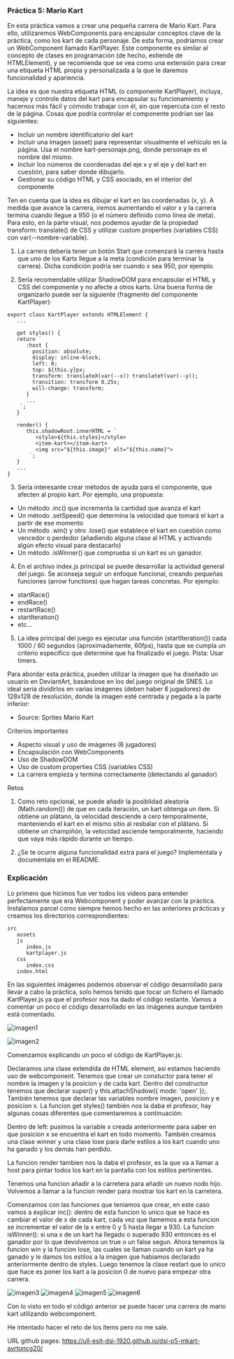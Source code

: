 ### Práctica 5: Mario Kart


En esta práctica vamos a crear una pequeña carrera de Mario Kart. Para ello, utilizaremos WebComponents para encapsular conceptos clave de la práctica, como los kart de cada personaje. De esta forma, podríamos crear un WebComponent llamado KartPlayer. Este componente es similar al concepto de clases en programación (de hecho, extiende de HTMLElement), y se recomienda que se vea como una extensión para crear una etiqueta HTML propia y personalizada a la que le daremos funcionalidad y apariencia.

La idea es que nuestra etiqueta HTML <kart-player> (o componente KartPlayer), incluya, maneje y controle datos del kart para encapsular su funcionamiento y hacernos más fácil y cómodo trabajar con él, sin que repercuta con el resto de la página. Cosas que podría controlar el componente podrían ser las siguientes:

- Incluir un nombre identificatorio del kart
- Incluir una imagen (asset) para representar visualmente el vehículo en la página. Usa el nombre kart-personaje.png, donde personaje es el nombre del mismo.
- Incluir los números de coordenadas del eje x y el eje y del kart en cuestión, para saber donde dibujarlo.
- Gestionar su código HTML y CSS asociado, en el interior del componente

Ten en cuenta que la idea es dibujar el kart en las coordenadas (x, y). A medida que avance la carrera, iremos aumentando el valor x y la carrera termina cuando llegue a 950 (o el número definido como línea de meta). Para esto, en la parte visual, nos podemos ayudar de la propiedad transform: translate() de CSS y utilizar custom properties (variables CSS) con var(--nombre-variable).

1. La carrera debería tener un botón Start que comenzará la carrera hasta que uno de los Karts llegue a la meta (condición para terminar la carrera). Dicha condición podría ser cuando x sea 950, por ejemplo.

2. Sería recomendable utilizar ShadowDOM para encapsular el HTML y CSS del componente y no afecte a otros karts. Una buena forma de organizarlo puede ser la siguiente (fragmento del componente KartPlayer):

```
export class KartPlayer extends HTMLElement {
   ...

   get styles() {
   return `
      :host {
        position: absolute;
        display: inline-block;
        left: 0;
        top: ${this.y}px;
        transform: translateX(var(--x)) translateY(var(--y));
        transition: transform 0.25s;
        will-change: transform;
      }
      ...
    `;
   }

   render() {
      this.shadowRoot.innerHTML = `
         <style>${this.styles}</style>
         <item-kart></item-kart>
         <img src="${this.image}" alt="${this.name}">
       `;
   }
   ...
}
```



3. Sería interesante crear métodos de ayuda para el componente, que afecten al propio kart. Por ejemplo, una propuesta:

- Un método .inc() que incrementa la cantidad que avanza el kart
- Un método .setSpeed() que determina la velocidad que tomará el kart a partir de ese momento
- Un método .win() y otro .lose() que establece el kart en cuestión como vencedor o perdedor (añadiendo alguna clase al HTML y activando algún efecto visual para destacarlo)
- Un método .isWinner() que comprueba si un kart es un ganador.

4. En el archivo index.js principal se puede desarrollar la actividad general del juego. Se aconseja seguir un enfoque funcional, creando pequeñas funciones (arrow functions) que hagan tareas concretas. Por ejemplo:

- startRace()
- endRace()
- restartRace()
- startIteration()
- etc...

5. La idea principal del juego es ejecutar una función (startIteration()) cada 1000 / 60 segundos (aproximadamente, 60fps), hasta que se cumpla un criterio específico que determine que ha finalizado el juego. Pista: Usar timers.

Para abordar esta práctica, pueden utilizar la imagen que ha diseñado un usuario en DeviantArt, basándose en los del juego original de SNES. Lo ideal sería dividirlos en varias imágenes (deben haber 6 jugadores) de 128x128 de resolución, donde la imagen esté centrada y pegada a la parte inferior:

- Source: Sprites Mario Kart

Criterios importantes

- Aspecto visual y uso de imágenes (6 jugadores)
- Encapsulación con WebComponents
- Uso de ShadowDOM
- Uso de custom properties CSS (variables CSS)
- La carrera empieza y termina correctamente (detectando al ganador)

Retos

1. Como reto opcional, se puede añadir la posiblidad aleatoria (Math.random()) de que en cada iteración, un kart obtenga un item. Si obtiene un plátano, la velocidad desciende a cero temporalmente, manteniendo el kart en el mismo sitio al resbalar con el plátano. Si obtiene un champiñón, la velocidad asciende temporalmente, haciendo que vaya más rápido durante un tiempo.

2. ¿Se te ocurre alguna funcionalidad extra para el juego? Impleméntala y documéntala en el README.

### Explicación

Lo primero que hicimos fue ver todos los videos para entender perfectamente que era Webcomponent y poder avanzar con la práctica. Instalamos parcel como siempre hemos hecho en las anteriores prácticas y creamos los directorios correspondientes:

```
src
   assets
   js
      index.js
      kartplayer.js
   css
      index.css
   index.html
```

En las siguientes imágenes podemos observar el código desarrollado para llevar a cabo la práctica, solo hemos tenido que tocar un fichero el llamado KartPlayer.js ya que el profesor nos ha dado el código restante. Vamos a comentar un poco el código desarrollado en las imágenes aunque también está comentado. 

![imagen1](imagenes/index.html.png)

![imagen2](imagenes/index.js.png)

Comenzamos explicando un poco el código de KartPlayer.js:

Declaramos una clase extendida de HTML element, así estamos haciendo uso de webcomponent. Tenemos que crear un constuctor para tener el nombre la imagen y la posicion y de cada kart. Dentro del constructor tenemos que declarar super() y this.attachShadow({ mode: 'open' });. También tenemos que declarar las variables nombre imagen, posicion y e posicion x. La funcion get styles() también nos la daba el profesor, hay algunas cosas diferentes que comentaremos a continuación:

Dentro de left: pusimos la variable x creada anteriormente para saber en que posicion x se encuentra el kart en todo momento. También creamos una clase winner y una clase lose para darle estilos a los kart cuando uno ha ganado y los demás han perdido. 

La funcion render tambien nos la daba el profesor, es la que va a llamar a host para pintar todos los kart en la pantalla con los estilos pertinentes. 

Tenemos una funcion añadir a la carretera para añadir un nuevo nodo hijo. 
Volvemos a llamar a la funcion render para mostrar los kart en la carretera.

Comenzamos con las funciones que teníamos que crear, en este caso vamos a explicar inc(): dentro de esta funcion lo unico que se hace es cambiar el valor de x de cada kart, cada vez que llamemos a esta funcion se incrementar el valor de la x entre 0 y 5 hasta llegar a 930. 
La funcion isWinner(): si una x de un kart ha llegado o superado 930 entonces es el ganador por lo que devolvemos un true o un false segun. 
Ahora tenemos la funcion win y la funcion lose, las cuales se llaman cuando un kart ya ha ganado y le damos los estilos a la imagen que habiamos declarado anteriormente dentro de styles. 
Luego tenemos la clase restart que lo unico que hace es poner los kart a la posicion 0 de nuevo para empezar otra carrera. 

![imagen3](imagenes/kart1.js.png)
![imagen4](imagenes/kart2.js.png)
![imagen5](imagenes/index.css1.png)
![imagen6](imagenes/index.css2.png)

Con lo visto en todo el código anterior se puede hacer una carrera de mario kart utilizando webcomponent. 

He intentado hacer el reto de los items pero no me sale. 

URL github pages: https://ull-esit-dsi-1920.github.io/dsi-p5-mkart-ayrtoncg20/

